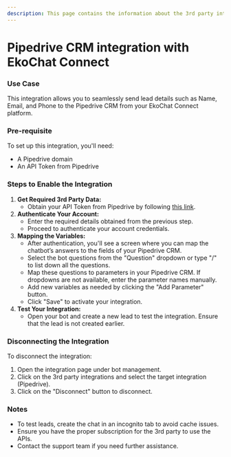```yaml
---
description: This page contains the information about the 3rd party integrations.
---
```


# Pipedrive CRM integration with EkoChat Connect

### Use Case

This integration allows you to seamlessly send lead details such as Name, Email, and Phone to the Pipedrive CRM from your EkoChat Connect platform.

### Pre-requisite

To set up this integration, you'll need:

* A Pipedrive domain
* An API Token from Pipedrive

### Steps to Enable the Integration

1. **Get Required 3rd Party Data:**
   * Obtain your API Token from Pipedrive by following [this link](https://pipedrive.readme.io/docs/how-to-find-the-api-token).
2. **Authenticate Your Account:**
   * Enter the required details obtained from the previous step.
   * Proceed to authenticate your account credentials.
3. **Mapping the Variables:**
   * After authentication, you'll see a screen where you can map the chatbot’s answers to the fields of your Pipedrive CRM.
   * Select the bot questions from the "Question" dropdown or type "/" to list down all the questions.
   * Map these questions to parameters in your Pipedrive CRM. If dropdowns are not available, enter the parameter names manually.
   * Add new variables as needed by clicking the "Add Parameter" button.
   * Click "Save" to activate your integration.
4. **Test Your Integration:**
   * Open your bot and create a new lead to test the integration. Ensure that the lead is not created earlier.

### Disconnecting the Integration

To disconnect the integration:

1. Open the integration page under bot management.
2. Click on the 3rd party integrations and select the target integration (Pipedrive).
3. Click on the "Disconnect" button to disconnect.

### Notes

* To test leads, create the chat in an incognito tab to avoid cache issues.
* Ensure you have the proper subscription for the 3rd party to use the APIs.
* Contact the support team if you need further assistance.

